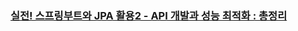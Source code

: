 ### [실전! 스프링부트와 JPA 활용2 - API 개발과 성능 최적화 : 총정리](https://www.notion.so/JPA-2-API-180323949b7a4fe8894a9b49d8dd25db)
